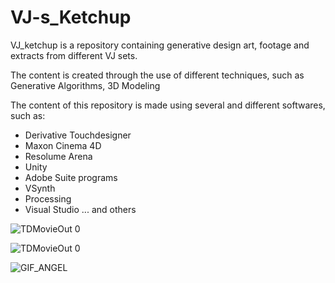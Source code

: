 # VJ-s_Ketchup
VJ_ketchup is a repository containing generative design art, footage and extracts from different VJ sets.

The content is created through the use of different techniques, such as Generative Algorithms, 3D Modeling 

The content of this repository is made using several and different softwares, such as:

- Derivative Touchdesigner
- Maxon Cinema 4D
- Resolume Arena
- Unity 
- Adobe Suite programs
- VSynth
- Processing
- Visual Studio
... and others

![TDMovieOut 0](https://user-images.githubusercontent.com/82780678/194165224-84a8cea2-4138-40eb-a681-7cd11712abf4.gif)

![TDMovieOut 0](https://user-images.githubusercontent.com/82780678/194166954-81e4cc82-c0cf-47ca-be23-4e2fd63c0cab.gif)

![GIF_ANGEL](https://user-images.githubusercontent.com/82780678/194167476-45100b61-fccb-4129-b79b-2e949753db9a.gif)

